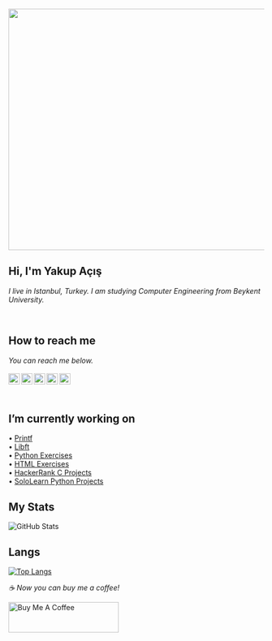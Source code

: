 <p align="center">
 <img ![](https://komarev.com/ghpvc/?username=yakupacs) >
</p>

<p align="center">
  <img width="846" height="476" src="https://user-images.githubusercontent.com/73075252/177059081-57cd4b58-608e-4317-963d-892b0503033f.gif">
</p>

## Hi, I'm Yakup Açış
*I live in Istanbul, Turkey. I am studying Computer Engineering from Beykent University.*

</br>

## How to reach me
*You can reach me below.*
<br/>
<br/>
[<img width="22" src="https://cdn.jsdelivr.net/npm/simple-icons@v6/icons/linkedin.svg" align="left" />][linkedin]
[<img width="22" src="https://cdn.jsdelivr.net/npm/simple-icons@v6/icons/instagram.svg" align="left" />][instagram]
[<img width="22" src="https://cdn.jsdelivr.net/npm/simple-icons@v6/icons/sololearn.svg" align="left" />][sololearn]
[<img width="22" src="https://cdn.jsdelivr.net/npm/simple-icons@v6/icons/hackerrank.svg" align="left" />][hackerrank]
[<img width="22" src="https://cdn.jsdelivr.net/npm/simple-icons@v6/icons/stackoverflow.svg" align="left" />][stackoverflow]

<br/>

[linkedin]:https://www.linkedin.com/in/yakupacs/
[instagram]:https://www.instagram.com/yakupacs/
[sololearn]:https://www.sololearn.com/profile/20751899
[hackerrank]:https://www.hackerrank.com/ykpacs
[stackoverflow]:https://stackoverflow.com/users/19217480/yakup-açış

<br/>

## I’m currently working on <br>
• [Printf](https://github.com/Yakupacs/Ecole42_Printf) <br>
• [Libft](https://github.com/Yakupacs/Libft) <br>
• [Python Exercises](https://github.com/Yakupacs/Python-Cursus-BTK.git) <br>
• [HTML Exercises](https://github.com/Yakupacs/HTML-Cursus-BTK) <br>
• [HackerRank C Projects](https://github.com/Yakupacs/HackerRank-C-Projects) <br> 
• [SoloLearn Python Projects](https://github.com/Yakupacs/SoloLearn-Python) <br>


## My Stats
![GitHub Stats](https://github-readme-stats.vercel.app/api?username=Yakupacs&theme=radical)


## Langs
[![Top Langs](https://github-readme-stats.vercel.app/api/top-langs/?username=yakupacs&layout=compact)](https://github.com/yakupacs)




 *☕️ Now you can buy me a coffee!*
 
<a href="https://www.buymeacoffee.com/yakupacs" target="_blank"><img src="https://cdn.buymeacoffee.com/buttons/v2/default-yellow.png" alt="Buy Me A Coffee" style="height: 60px !important;width: 217px !important;" ></a>
